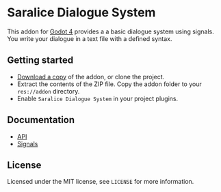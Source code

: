 # Saralice Dialogue System


This addon for [Godot 4](https://godotengine.org/)   provides a a basic dialogue system using signals. You write your dialogue in a text file with a defined syntax.

## Getting started

-   [Download a copy](https://github.com/saralice/saralice-dialogue-system) of the addon, or clone the project.
-   Extract the contents of the ZIP file. Copy the addon folder to your `res://addon` directory.
-   Enable `Saralice Dialogue System` in your project plugins.

## [](https://github.com/saralice/saralice-dialogue-system#documentation)Documentation

-   [API](https://github.com/saralice/saralice-dialogue-system/blob/main/docs/API.md)
-   [Signals](https://github.com/saralice/saralice-dialogue-system/blob/main/docs/signals.md)

## License

Licensed under the MIT license, see `LICENSE` for more information.